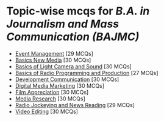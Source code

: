 # Topic-wise mcqs for *B.A. in Journalism and Mass Communication (BAJMC)*

- [Event Management](https://mcqmate.com/topic/event-management) [29 MCQs]
- [Basics New Media](https://mcqmate.com/topic/basics-new-media) [30 MCQs]
- [Basics of Light Camera and Sound](https://mcqmate.com/topic/basics-of-light-camera-and-sound) [30 MCQs]
- [Basics of Radio Programming and Production](https://mcqmate.com/topic/basics-of-radio-programming-and-production) [27 MCQs]
- [Development Communication](https://mcqmate.com/topic/development-communication) [30 MCQs]
- [Digital Media Marketing](https://mcqmate.com/topic/digital-media-marketing) [30 MCQs]
- [Film Appreciation](https://mcqmate.com/topic/film-appreciation) [30 MCQs]
- [Media Research](https://mcqmate.com/topic/media-research) [30 MCQs]
- [Radio Jockeying and News Reading](https://mcqmate.com/topic/radio-jockeying-and-news-reading) [29 MCQs]
- [Video Editing](https://mcqmate.com/topic/video-editing) [30 MCQs]
